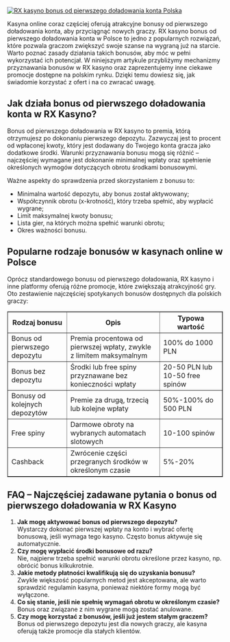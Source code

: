 [![RX kasyno bonus od pierwszego doładowania konta Polska](https://123-caf.pages.dev/gitsignup.png)](https://vrmoo.ru/Bt82HjjY)

<p>Kasyna online coraz częściej oferują atrakcyjne bonusy od pierwszego doładowania konta, aby przyciągnąć nowych graczy. RX kasyno bonus od pierwszego doładowania konta w Polsce to jedno z popularnych rozwiązań, które pozwala graczom zwiększyć swoje szanse na wygraną już na starcie. Warto poznać zasady działania takich bonusów, aby móc w pełni wykorzystać ich potencjał. W niniejszym artykule przybliżymy mechanizmy przyznawania bonusów w RX kasyno oraz zaprezentujemy inne ciekawe promocje dostępne na polskim rynku. Dzięki temu dowiesz się, jak świadomie korzystać z ofert i na co zwracać uwagę.</p>  <h2>Jak działa bonus od pierwszego doładowania konta w RX Kasyno?</h2> <p>Bonus od pierwszego doładowania w RX kasyno to premia, którą otrzymujesz po dokonaniu pierwszego depozytu. Zazwyczaj jest to procent od wpłaconej kwoty, który jest dodawany do Twojego konta gracza jako dodatkowe środki. Warunki przyznawania bonusu mogą się różnić – najczęściej wymagane jest dokonanie minimalnej wpłaty oraz spełnienie określonych wymogów dotyczących obrotu środkami bonusowymi.</p> <p>Ważne aspekty do sprawdzenia przed skorzystaniem z bonusu to:</p> <ul> <li>Minimalna wartość depozytu, aby bonus został aktywowany;</li> <li>Współczynnik obrotu (x-krotność), który trzeba spełnić, aby wypłacić wygrane;</li> <li>Limit maksymalnej kwoty bonusu;</li> <li>Lista gier, na których można spełnić warunki obrotu;</li> <li>Okres ważności bonusu.</li> </ul>  <h2>Popularne rodzaje bonusów w kasynach online w Polsce</h2> <p>Oprócz standardowego bonusu od pierwszego doładowania, RX kasyno i inne platformy oferują różne promocje, które zwiększają atrakcyjność gry. Oto zestawienie najczęściej spotykanych bonusów dostępnych dla polskich graczy:</p>  <table border="1" cellpadding="5" cellspacing="0"> <thead> <tr> <th>Rodzaj bonusu</th> <th>Opis</th> <th>Typowa wartość</th> </tr> </thead> <tbody> <tr> <td>Bonus od pierwszego depozytu</td> <td>Premia procentowa od pierwszej wpłaty, zwykle z limitem maksymalnym</td> <td>100% do 1000 PLN</td> </tr> <tr> <td>Bonus bez depozytu</td> <td>Środki lub free spiny przyznawane bez konieczności wpłaty</td> <td>20-50 PLN lub 10-50 free spinów</td> </tr> <tr> <td>Bonusy od kolejnych depozytów</td> <td>Premie za drugą, trzecią lub kolejne wpłaty</td> <td>50%-100% do 500 PLN</td> </tr> <tr> <td>Free spiny</td> <td>Darmowe obroty na wybranych automatach slotowych</td> <td>10-100 spinów</td> </tr> <tr> <td>Cashback</td> <td>Zwrócenie części przegranych środków w określonym czasie</td> <td>5%-20%</td> </tr> </tbody> </table>  <h2>FAQ – Najczęściej zadawane pytania o bonus od pierwszego doładowania w RX Kasyno</h2> <ol> <li><strong>Jak mogę aktywować bonus od pierwszego depozytu?</strong><br>Wystarczy dokonać pierwszej wpłaty na konto i wybrać ofertę bonusową, jeśli wymaga tego kasyno. Często bonus aktywuje się automatycznie.</li> <li><strong>Czy mogę wypłacić środki bonusowe od razu?</strong><br>Nie, najpierw trzeba spełnić warunki obrotu określone przez kasyno, np. obrócić bonus kilkukrotnie.</li> <li><strong>Jakie metody płatności kwalifikują się do uzyskania bonusu?</strong><br>Zwykle większość popularnych metod jest akceptowana, ale warto sprawdzić regulamin kasyna, ponieważ niektóre formy mogą być wyłączone.</li> <li><strong>Co się stanie, jeśli nie spełnię wymagań obrotu w określonym czasie?</strong><br>Bonus oraz związane z nim wygrane mogą zostać anulowane.</li> <li><strong>Czy mogę korzystać z bonusów, jeśli już jestem stałym graczem?</strong><br>Bonus od pierwszego depozytu jest dla nowych graczy, ale kasyna oferują także promocje dla stałych klientów.</li> </ol>